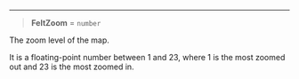 ***

> **FeltZoom** = `number`

The zoom level of the map.

It is a floating-point number between 1 and 23, where 1 is the most
zoomed out and 23 is the most zoomed in.
